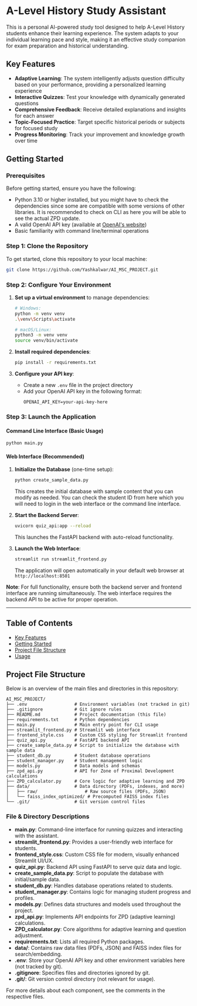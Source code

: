 # A-Level History Study Assistant

This is a personal AI-powered study tool designed to help A-Level History students enhance their learning experience. The system adapts to your individual learning pace and style, making it an effective study companion for exam preparation and historical understanding.

## Key Features

- **Adaptive Learning**: The system intelligently adjusts question difficulty based on your performance, providing a personalized learning experience
- **Interactive Quizzes**: Test your knowledge with dynamically generated questions
- **Comprehensive Feedback**: Receive detailed explanations and insights for each answer
- **Topic-Focused Practice**: Target specific historical periods or subjects for focused study
- **Progress Monitoring**: Track your improvement and knowledge growth over time

## Getting Started

### Prerequisites
Before getting started, ensure you have the following:
- Python 3.10 or higher installed, but you might have to check the dependencies since some are compatible with some versions of other libraries. It is recommended to check on CLI as here you will be able to see the actual ZPD update.
- A valid OpenAI API key (available at [OpenAI's website](https://platform.openai.com/))
- Basic familiarity with command line/terminal operations

### Step 1: Clone the Repository
To get started, clone this repository to your local machine:
```bash
git clone https://github.com/Yashkalwar/AI_MSC_PROJECT.git
```

### Step 2: Configure Your Environment

1. **Set up a virtual environment** to manage dependencies:
   ```bash
   # Windows:
   python -m venv venv
   .\venv\Scripts\activate
   
   # macOS/Linux:
   python3 -m venv venv
   source venv/bin/activate
   ```

2. **Install required dependencies**:
   ```bash
   pip install -r requirements.txt
   ```

3. **Configure your API key**:
   - Create a new `.env` file in the project directory
   - Add your OpenAI API key in the following format:
     ```
     OPENAI_API_KEY=your-api-key-here
     ```

### Step 3: Launch the Application

#### Command Line Interface (Basic Usage)
```bash
python main.py
```

#### Web Interface (Recommended)

1. **Initialize the Database** (one-time setup):
   ```bash
   python create_sample_data.py
   ```
   This creates the initial database with sample content that you can modify as needed. You can check the student ID from here which you will need to login in the web interface or the command line interface.

2. **Start the Backend Server**:
   ```bash
   uvicorn quiz_api:app --reload
   ```
   This launches the FastAPI backend with auto-reload functionality.

3. **Launch the Web Interface**:
   ```bash
   streamlit run streamlit_frontend.py
   ```
   The application will open automatically in your default web browser at `http://localhost:8501`

**Note**: For full functionality, ensure both the backend server and frontend interface are running simultaneously. The web interface requires the backend API to be active for proper operation.

---

## Table of Contents

- [Key Features](#key-features)
- [Getting Started](#getting-started)
- [Project File Structure](#project-file-structure)
- [Usage](#step-3-launch-the-application)

## Project File Structure

Below is an overview of the main files and directories in this repository:

```
AI_MSC_PROJECT/
├── .env                  # Environment variables (not tracked in git)
├── .gitignore            # Git ignore rules
├── README.md             # Project documentation (this file)
├── requirements.txt      # Python dependencies
├── main.py               # Main entry point for CLI usage
├── streamlit_frontend.py # Streamlit web interface
├── frontend_style.css    # Custom CSS styling for Streamlit frontend
├── quiz_api.py           # FastAPI backend API
├── create_sample_data.py # Script to initialize the database with sample data
├── student_db.py         # Student database operations
├── student_manager.py    # Student management logic
├── models.py             # Data models and schemas
├── zpd_api.py            # API for Zone of Proximal Development calculations
├── ZPD_calculator.py     # Core logic for adaptive learning and ZPD
├── data/                 # Data directory (PDFs, indexes, and more)
│   ├── raw/                  # Raw source files (PDFs, JSON)
│   └── faiss_index_optimized/ # Precomputed FAISS index files
└── .git/                 # Git version control files
```

### File & Directory Descriptions

- **main.py**: Command-line interface for running quizzes and interacting with the assistant.
- **streamlit_frontend.py**: Provides a user-friendly web interface for students.
- **frontend_style.css**: Custom CSS file for modern, visually enhanced Streamlit UI/UX.
- **quiz_api.py**: Backend API using FastAPI to serve quiz data and logic.
- **create_sample_data.py**: Script to populate the database with initial/sample data.
- **student_db.py**: Handles database operations related to students.
- **student_manager.py**: Contains logic for managing student progress and profiles.
- **models.py**: Defines data structures and models used throughout the project.
- **zpd_api.py**: Implements API endpoints for ZPD (adaptive learning) calculations.
- **ZPD_calculator.py**: Core algorithms for adaptive learning and question adjustment.
- **requirements.txt**: Lists all required Python packages.
- **data/**: Contains raw data files (PDFs, JSON) and FAISS index files for search/embedding.
- **.env**: Store your OpenAI API key and other environment variables here (not tracked by git).
- **.gitignore**: Specifies files and directories ignored by git.
- **.git/**: Git version control directory (not relevant for usage).

For more details about each component, see the comments in the respective files.
